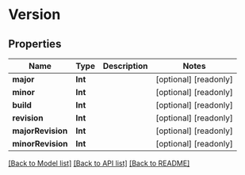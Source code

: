 # Version

## Properties
Name | Type | Description | Notes
------------ | ------------- | ------------- | -------------
**major** | **Int** |  | [optional] [readonly] 
**minor** | **Int** |  | [optional] [readonly] 
**build** | **Int** |  | [optional] [readonly] 
**revision** | **Int** |  | [optional] [readonly] 
**majorRevision** | **Int** |  | [optional] [readonly] 
**minorRevision** | **Int** |  | [optional] [readonly] 

[[Back to Model list]](../README.md#documentation-for-models) [[Back to API list]](../README.md#documentation-for-api-endpoints) [[Back to README]](../README.md)


